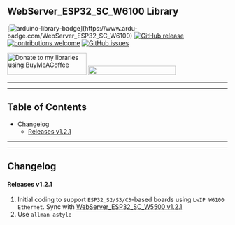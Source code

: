 ## WebServer_ESP32_SC_W6100 Library

[![arduino-library-badge](https://www.ardu-badge.com/badge/WebServer_ESP32_SC_W6100.svg?)](https://www.ardu-badge.com/WebServer_ESP32_SC_W6100)
[![GitHub release](https://img.shields.io/github/release/khoih-prog/WebServer_ESP32_SC_W6100.svg)](https://github.com/khoih-prog/WebServer_ESP32_SC_W6100/releases)
[![contributions welcome](https://img.shields.io/badge/contributions-welcome-brightgreen.svg?style=flat)](#Contributing)
[![GitHub issues](https://img.shields.io/github/issues/khoih-prog/WebServer_ESP32_SC_W6100.svg)](http://github.com/khoih-prog/WebServer_ESP32_SC_W6100/issues)

<a href="https://www.buymeacoffee.com/khoihprog6" title="Donate to my libraries using BuyMeACoffee"><img src="https://cdn.buymeacoffee.com/buttons/v2/default-yellow.png" alt="Donate to my libraries using BuyMeACoffee" style="height: 50px !important;width: 181px !important;" ></a>
<a href="https://www.buymeacoffee.com/khoihprog6" title="Donate to my libraries using BuyMeACoffee"><img src="https://img.shields.io/badge/buy%20me%20a%20coffee-donate-orange.svg?logo=buy-me-a-coffee&logoColor=FFDD00" style="height: 20px !important;width: 200px !important;" ></a>

---
---


## Table of Contents


* [Changelog](#changelog)
  * [Releases v1.2.1](#releases-v121)

---
---

## Changelog

#### Releases v1.2.1

1. Initial coding to support `ESP32_S2/S3/C3`-based boards using `LwIP W6100 Ethernet`. Sync with [WebServer_ESP32_SC_W5500 v1.2.1](https://github.com/khoih-prog/WebServer_ESP32_SC_W5500)
2. Use `allman astyle`


